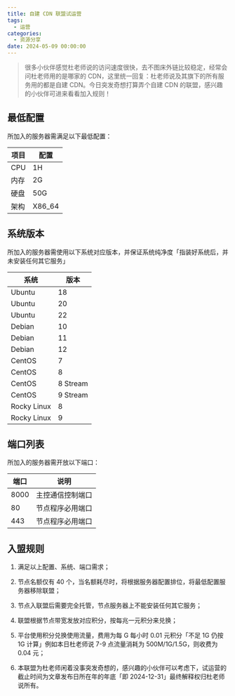 ```yaml
---
title: 自建 CDN 联盟试运营
tags:
  - 运营
categories:
  - 资源分享
date: 2024-05-09 00:00:00
---
```


> 很多小伙伴感觉杜老师说的访问速度很快，去不图床外链比较稳定，经常会问杜老师用的是哪家的 CDN，这里统一回复：杜老师说及其旗下的所有服务用的都是自建 CDN。今日突发奇想打算弄个自建 CDN 的联盟，感兴趣的小伙伴可进来看看加入规则！

<!-- more -->

## 最低配置

所加入的服务器需满足以下最低配置：

| 项目 | 配置 |
| - | - |
| CPU | 1H |
| 内存 | 2G |
| 硬盘 | 50G |
| 架构 | X86_64 |

## 系统版本

所加入的服务器需使用以下系统对应版本，并保证系统纯净度「指装好系统后，并未安装任何其它服务」

| 系统 | 版本 |
| - | - |
| Ubuntu | 18 |
| Ubuntu | 20 |
| Ubuntu | 22 |
| Debian | 10 |
| Debian | 11 |
| Debian | 12 |
| CentOS | 7 |
| CentOS | 8 |
| CentOS | 8 Stream |
| CentOS | 9 Stream |
| Rocky Linux | 8 |
| Rocky Linux | 9 |

## 端口列表

所加入的服务器需开放以下端口：

| 端口 | 说明 |
| - | - |
| 8000 | 主控通信控制端口 |
| 80 | 节点程序必用端口 |
| 443 | 节点程序必用端口 |

## 入盟规则

1. 满足以上配置、系统、端口需求；

2. 节点名额仅有 40 个，当名额耗尽时，将根据服务器配置排位，将最低配置服务器移除联盟；

3. 节点入联盟后需要完全托管，节点服务器上不能安装任何其它服务；

4. 联盟根据节点带宽发放对应积分，按每兆一元积分来兑换；

5. 平台使用积分兑换使用流量，费用为每 G 每小时 0.01 元积分「不足 1G 仍按 1G 计算」例如本日杜老师说 7-9 点流量消耗为 500M/1G/1.5G，则收费为 0.04 元；

6. 本联盟为杜老师闲着没事突发奇想的，感兴趣的小伙伴可以考虑下，试运营的截止时间为文章发布日所在年的年底「即 2024-12-31」最终解释权归杜老师说所有。